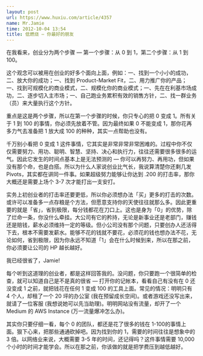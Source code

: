 ```yaml
---
layout: post
url: https://www.huxiu.com/article/4357
name: Mr.Jamie
time: 2012-10-04 13:54
title: 低燃烧 — 你最好的朋友
---
```

在我看来，创业分为两个步骤 — 第一个步骤：从 0 到 1，第二个步骤：从 1 到 100。

这个观念可以被用在创业的好多个面向上面，例如：一、找到一个小小的成功，二、放大你的成功；一、找到 Product-Market Fit，二、用力推广你的产品；一、找到可规模化的商业模式，二、规模化你的商业模式；一、先在在利基市场成功，二、逐步切入主市场；一、自己跑业务累积有效的销售方针，二、找一群业务（员）来大量执行这个方针。

重点是这是两个步骤，所以在第一个步骤的时候，你只专心的把 0 变成 1。所有关于 1 到 100 的事情，你必须先放着不管。因为最终如果 0 不能变成 1，那你花再多力气去准备把 1 放大成 100 的种种，其实一点帮助也没有。

千万别小看把 0 变成 1 这件事情，它其实是非常非常非常困难的。过程中你不仅仅需要努力、用功、聪明、智慧、坚持、决心和执行力，往往还需要很多很多的运气。因此它发生的时间点基本上是无法预测的 — 你可以再努力、再用功，但如果没有那个命，也是白搭。所以为什么人家说创业比气长，我说算清楚你还剩几发 Pivots，其实都在讲同一件事。如果超级努力能够让你达到 .200 的打击率，那你大概还是需要上场个 3-7 次才能打出一支安打。

实务上初创业者的打击率还要更低，所以你必须想办法「买」更多的打击的次数。或许可以准备多一点存粮是个方法，但愿意支持你的天使往往就那么多。因此更重要的就是「省」，省到极限，每分钱都花在刀口上。这也是身为「0」的优势，除了烂命一条，你没什么牵挂。大公司有它的矜持，无论是新事业还是老部门，赚钱还是赔钱，薪水必须维持一定的等级。但小公司没有那个问题，只要创办人还活得下去，根本不需要发薪水。能够不花的钱就不要花，必须花的钱也想办法不花，无论如何，省到极限，因为你永远不知道「1」会在什么时候到来，所以在那之前，你必须要让公司的 HP 越长越好。

我已经很省了，Jamie!

每个听到这道理的创业者，都是这样回答我的。没问题，你只要跑一个很简单的检查，就可以知道自己是不是真的很省 — 打开你的记帐本，看看自己有没有在 0 还没变成 1 之前，就把钱花在任何 1 变成 100 的工具上面。常见的情况：明明只有 4 个人，却租了一个 20 坪的办公室 (我在预留成长空间)。或者游戏还没写出来，就请了一位客服 (我想说她可以先当助理)。明明网站没有流量，却开了一个 Medium 的 AWS Instance (万一流量爆冲怎么办)。

其实你只要仔细一看，每个 0 的团队，都还是花了很多的钱在 1-100的事情上面。狠下心来，把那些通通砍掉吧。因为找到你的 1，需要的时间往往是想象中的 3 倍。以网络业来说，大概需要 3-5 年的时间，还记得吗？这件事情需要 10,000 个小时的时间才能学会。所以在那之前，你该做的就是把学费压到越低越好。

